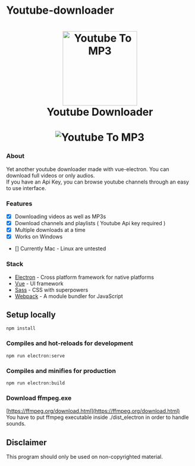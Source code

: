 # Youtube-downloader
<h1 align="center">
  <img src="https://i.imgur.com/JFIO6mh.png" alt="Youtube To MP3" width="200">
  <br>
  Youtube Downloader
  <br>
  <br>
  <img src="https://i.imgur.com/5KaLtmF.gif" alt="Youtube To MP3">
</h1>

### About

Yet another youtube downloader made with vue-electron. You can download full videos or only audios.<br/>
If you have an Api Key, you can browse youtube channels through an easy to use interface.

### Features

-   [x] Downloading videos as well as MP3s
-   [x] Download channels and playlists ( Youtube Api key required )
-   [x] Multiple downloads at a time
-   [x] Works on Windows
-   [] Currently Mac - Linux are untested


### Stack

-   [Electron](https://github.com/electron/electron) - Cross platform framework for native platforms
-   [Vue](https://github.com/facebook/react) - UI framework
-   [Sass](https://github.com/sass/sass) - CSS with superpowers
-   [Webpack](https://webpack.js.org/) - A module bundler for JavaScript

## Setup locally
```
npm install
```

### Compiles and hot-reloads for development
```
npm run electron:serve
```

### Compiles and minifies for production
```
npm run electron:build
```

### Download ffmpeg.exe
[https://ffmpeg.org/download.html](https://ffmpeg.org/download.html)<br/>
You have to put ffmpeg executable inside ./dist_electron in order to handle sounds.

      

## Disclaimer

This program should only be used on non-copyrighted material.
      
  
